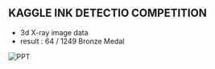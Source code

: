 ## KAGGLE INK DETECTIO COMPETITION

- 3d X-ray image data
- result : 64 / 1249 Bronze Medal

![PPT](https://www.canva.com/design/DAFszx6Qutw/wxgUhIHMv63AMy8gaoiV7w/view?utm_content=DAFszx6Qutw&utm_campaign=share_your_design&utm_medium=link&utm_source=shareyourdesignpanel)
